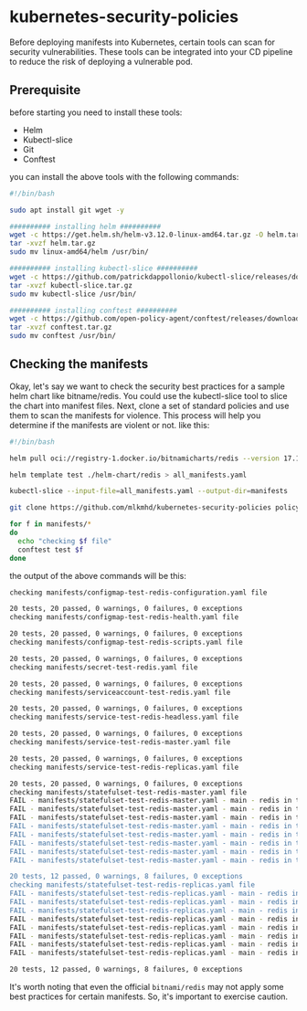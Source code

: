 # kubernetes-security-policies

Before deploying manifests into Kubernetes, certain tools can scan for security vulnerabilities. These tools can be integrated into your CD pipeline to reduce the risk of deploying a vulnerable pod. 

## Prerequisite 

before starting you need to install these tools:
- Helm
- Kubectl-slice
- Git
- Conftest

you can install the above tools with the following commands:

```bash
#!/bin/bash

sudo apt install git wget -y

########## installing helm ##########
wget -c https://get.helm.sh/helm-v3.12.0-linux-amd64.tar.gz -O helm.tar.gz
tar -xvzf helm.tar.gz
sudo mv linux-amd64/helm /usr/bin/

########## installing kubectl-slice ##########
wget -c https://github.com/patrickdappollonio/kubectl-slice/releases/download/v1.2.6/kubectl-slice_linux_x86_64.tar.gz -O kubectl-slice.tar.gz
tar -xvzf kubectl-slice.tar.gz
sudo mv kubectl-slice /usr/bin/

########## installing conftest ##########
wget -c https://github.com/open-policy-agent/conftest/releases/download/v0.42.1/conftest_0.42.1_Linux_x86_64.tar.gz -O conftest.tar.gz
tar -xvzf conftest.tar.gz
sudo mv conftest /usr/bin/
```

## Checking the manifests
Okay, let's say we want to check the security best practices for a sample helm chart like bitname/redis. You could use the kubectl-slice tool to slice the chart into manifest files. Next, clone a set of standard policies and use them to scan the manifests for violence. This process will help you determine if the manifests are violent or not. like this:

```bash
#!/bin/bash

helm pull oci://registry-1.docker.io/bitnamicharts/redis --version 17.11.1 --untar --untardir helm-chart

helm template test ./helm-chart/redis > all_manifests.yaml

kubectl-slice --input-file=all_manifests.yaml --output-dir=manifests

git clone https://github.com/mlkmhd/kubernetes-security-policies policy

for f in manifests/*
do 
  echo "checking $f file"
  conftest test $f
done
```

the output of the above commands will be this:

```bash
checking manifests/configmap-test-redis-configuration.yaml file

20 tests, 20 passed, 0 warnings, 0 failures, 0 exceptions
checking manifests/configmap-test-redis-health.yaml file

20 tests, 20 passed, 0 warnings, 0 failures, 0 exceptions
checking manifests/configmap-test-redis-scripts.yaml file

20 tests, 20 passed, 0 warnings, 0 failures, 0 exceptions
checking manifests/secret-test-redis.yaml file

20 tests, 20 passed, 0 warnings, 0 failures, 0 exceptions
checking manifests/serviceaccount-test-redis.yaml file

20 tests, 20 passed, 0 warnings, 0 failures, 0 exceptions
checking manifests/service-test-redis-headless.yaml file

20 tests, 20 passed, 0 warnings, 0 failures, 0 exceptions
checking manifests/service-test-redis-master.yaml file

20 tests, 20 passed, 0 warnings, 0 failures, 0 exceptions
checking manifests/service-test-redis-replicas.yaml file

20 tests, 20 passed, 0 warnings, 0 failures, 0 exceptions
checking manifests/statefulset-test-redis-master.yaml file
FAIL - manifests/statefulset-test-redis-master.yaml - main - redis in the StatefulSet test-redis-master does not have a CPU limit set
FAIL - manifests/statefulset-test-redis-master.yaml - main - redis in the StatefulSet test-redis-master does not have a memory limit set
FAIL - manifests/statefulset-test-redis-master.yaml - main - redis in the StatefulSet test-redis-master doesn't drop all capabilities
FAIL - manifests/statefulset-test-redis-master.yaml - main - redis in the StatefulSet test-redis-master has a UID of less than 10000
FAIL - manifests/statefulset-test-redis-master.yaml - main - redis in the StatefulSet test-redis-master is not using a read only root filesystem
FAIL - manifests/statefulset-test-redis-master.yaml - main - redis in the StatefulSet test-redis-master is running as root
FAIL - manifests/statefulset-test-redis-master.yaml - main - redis in the StatefulSet test-redis-master should not be configured to live in the default namespace
FAIL - manifests/statefulset-test-redis-master.yaml - main - redis in the StatefulSet test-redis-master should use imagePullPolicy=Always

20 tests, 12 passed, 0 warnings, 8 failures, 0 exceptions
checking manifests/statefulset-test-redis-replicas.yaml file
FAIL - manifests/statefulset-test-redis-replicas.yaml - main - redis in the StatefulSet test-redis-replicas does not have a CPU limit set
FAIL - manifests/statefulset-test-redis-replicas.yaml - main - redis in the StatefulSet test-redis-replicas does not have a memory limit set
FAIL - manifests/statefulset-test-redis-replicas.yaml - main - redis in the StatefulSet test-redis-replicas doesn't drop all capabilities
FAIL - manifests/statefulset-test-redis-replicas.yaml - main - redis in the StatefulSet test-redis-replicas has a UID of less than 10000
FAIL - manifests/statefulset-test-redis-replicas.yaml - main - redis in the StatefulSet test-redis-replicas is not using a read only root filesystem
FAIL - manifests/statefulset-test-redis-replicas.yaml - main - redis in the StatefulSet test-redis-replicas is running as root
FAIL - manifests/statefulset-test-redis-replicas.yaml - main - redis in the StatefulSet test-redis-replicas should not be configured to live in the default namespace
FAIL - manifests/statefulset-test-redis-replicas.yaml - main - redis in the StatefulSet test-redis-replicas should use imagePullPolicy=Always

20 tests, 12 passed, 0 warnings, 8 failures, 0 exceptions
```

It's worth noting that even the official `bitnami/redis` may not apply some best practices for certain manifests. So, it's important to exercise caution.
